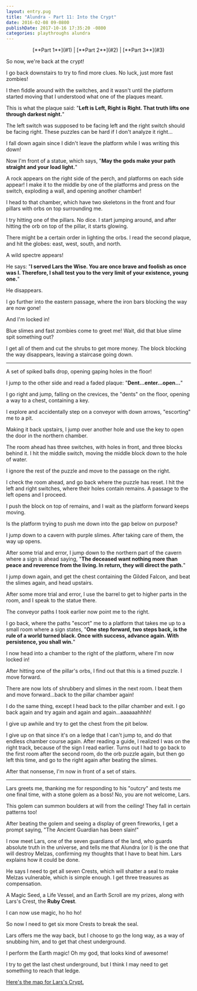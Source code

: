 ```yaml
---
layout: entry.pug
title: "Alundra - Part 11: Into the Crypt"
date: 2016-02-08 09-0800
publishDate: 2017-10-16 17:35:20 -0800
categories: playthroughs alundra
---
```


<p style="text-align: center;">[**Part 1**](#1) | [**Part 2**](#2) | [**Part 3**](#3) </p>

<a name="1"></a>

So now, we're back at the crypt!

I go back downstairs to try to find more clues. No luck, just more fast zombies!

I then fiddle around with the switches, and it wasn't until the platform started moving that I understood what one of the plaques meant.

This is what the plaque said: "**Left is Left, Right is Right. That truth lifts one through darkest night.**"

The left switch was supposed to be facing left and the right switch should be facing right. These puzzles can be hard if I don't analyze it right...

I fall down again since I didn't leave the platform while I was writing this down!

Now I'm front of a statue, which says, "**May the gods make your path straight and your load light.**"

A rock appears on the right side of the perch, and platforms on each side appear! I make it to the middle by one of the platforms and press on the switch, exploding a wall, and opening another chamber!

I head to that chamber, which have two skeletons in the front and four pillars with orbs on top surrounding me.

I try hitting one of the pillars. No dice. I start jumping around, and after hitting the orb on top of the pillar, it starts glowing.

There might be a certain order in lighting the orbs. I read the second plaque, and hit the globes: east, west, south, and north.

A wild spectre appears!

He says: "**I served Lars the Wise. You are once brave and foolish as once was I. Therefore, I shall test you to the very limit of your existence, young one.**"

He disappears.

I go further into the eastern passage, where the iron bars blocking the way are now gone!

And I'm locked in!

Blue slimes and fast zombies come to greet me! Wait, did that blue slime spit something out?

I get all of them and cut the shrubs to get more money. The block blocking the way disappears, leaving a staircase going down.

<a name="2"></a>

---

A set of spiked balls drop, opening gaping holes in the floor!

I jump to the other side and read a faded plaque: "**Dent...enter...open...**"

I go right and jump, falling on the crevices, the "dents" on the floor, opening a way to a chest, containing a key.

I explore and accidentally step on a conveyor with down arrows, "escorting" me to a pit.

Making it back upstairs, I jump over another hole and use the key to open the door in the northern chamber.

The room ahead has three switches, with holes in front, and three blocks behind it. I hit the middle switch, moving the middle block down to the hole of water.

I ignore the rest of the puzzle and move to the passage on the right.

I check the room ahead, and go back where the puzzle has reset. I hit the left and right switches, where their holes contain remains. A passage to the left opens and I proceed.

I push the block on top of remains, and I wait as the platform forward keeps moving.

Is the platform trying to push me down into the gap below on purpose?

I jump down to a cavern with purple slimes. After taking care of them, the way up opens.

After some trial and error, I jump down to the northern part of the cavern where a sign is ahead saying, "**The deceased want nothing more than peace and reverence from the living. In return, they will direct the path.**"

I jump down again, and get the chest containing the Gilded Falcon, and beat the slimes again, and head upstairs.

After some more trial and error, I use the barrel to get to higher parts in the room, and I speak to the statue there.

The conveyor paths I took earlier now point me to the right.

I go back, where the paths "escort" me to a platform that takes me up to a small room where a sign states, "**One step forward, two steps back, is the rule of a world turned black. Once with success, advance again. With persistence, you shall win.**"

I now head into a chamber to the right of the platform, where I'm now locked in!

After hitting one of the pillar's orbs, I find out that this is a timed puzzle. I move forward.

There are now lots of shrubbery and slimes in the next room. I beat them and move forward...back to the pillar chamber again!

I do the same thing, except I head back to the pillar chamber and exit. I go back again and try again and again and again...aaaaaahhhh!

I give up awhile and try to get the chest from the pit below.

I give up on that since it's on a ledge that I can't jump to, and do that endless chamber course again. After reading a guide, I realized I was on the right track, because of the sign I read earlier. Turns out I had to go back to the first room after the second room, do the orb puzzle again, but then go left this time, and go to the right again after beating the slimes.

After that nonsense, I'm now in front of a set of stairs.

<a name="3"></a>

---

Lars greets me, thanking me for responding to his "outcry" and tests me one final time, with a stone golem as a boss! No, you are not welcome, Lars.

This golem can summon boulders at will from the ceiling! They fall in certain patterns too!

After beating the golem and seeing a display of green fireworks, I get a prompt saying, "The Ancient Guardian has been slain!"

I now meet Lars, one of the seven guardians of the land, who guards absolute truth in the universe, and tells me that Alundra (or I) is the one that will destroy Melzas, confirming my thoughts that I have to beat him. Lars explains how it could be done.

He says I need to get all seven Crests, which will shatter a seal to make Melzas vulnerable, which is simple enough. I get three treasures as compensation.

A Magic Seed, a Life Vessel, and an Earth Scroll are my prizes, along with Lars's Crest, the **Ruby Crest**.

I can now use magic, ho ho ho!

So now I need to get six more Crests to break the seal.

Lars offers me the way back, but I choose to go the long way, as a way of snubbing him, and to get that chest underground.

I perform the Earth magic! Oh my god, that looks kind of awesome!

I try to get the last chest underground, but I think I may need to get something to reach that ledge.

<a href="http://vgmaps.com/Atlas/PSX/Alundra-Lars%27Crypt.png">Here's the map for Lars's Crypt.</a>
